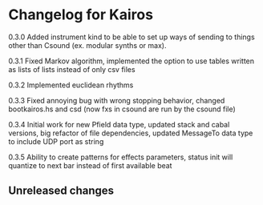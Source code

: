 # Changelog for Kairos

0.3.0 Added instrument kind to be able to set up ways of sending to things other than Csound (ex. modular synths or max).

0.3.1 Fixed Markov algorithm, implemented the option to use  tables written as lists of lists instead of only csv files

0.3.2 Implemented euclidean rhythms

0.3.3 Fixed annoying bug with wrong stopping behavior, changed bootkairos.hs and csd (now fxs in csound are run by the csound file)

0.3.4 Initial work for new Pfield data type, updated stack and cabal versions, big refactor of file dependencies, updated MessageTo data type to include UDP port as string

0.3.5 Ability to create patterns for effects parameters, status init will quantize to next bar instead of first available beat

## Unreleased changes
